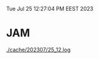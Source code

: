 Tue Jul 25 12:27:04 PM EEST 2023
# JAM
<a href='./cache/202307/25_12.log'>./cache/202307/25_12.log</a>
